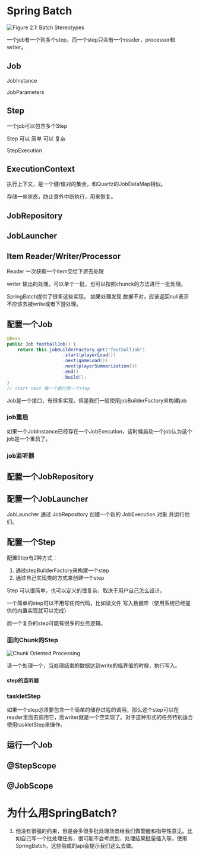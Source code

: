 # Spring Batch





![Figure 2.1: Batch Stereotypes](https://docs.spring.io/spring-batch/docs/4.2.x/reference/html/images/spring-batch-reference-model.png)

一个job有一个到多个step，而一个step只会有一个reader，processor和writer。





## Job

JobInstance

JobParameters

## Step

一个job可以包含多个Step

Step 可以 简单 可以 复杂

StepExecution



## ExecutionContext

执行上下文，是一个键/值对的集合，和Quartz的JobDataMap相似。

存储一些状态，防止意外中断执行，用来恢复。



## JobRepository



## JobLauncher



## Item Reader/Writer/Processor

Reader 一次获取一个item交给下游去处理

writer 输出的处理，可以单个一批，也可以按照chunck的方法进行一批处理。

SpringBatch提供了很多这些实现。 如果处理发现 数据不对，应该返回null表示不应该去被write或者下游处理。





## 配置一个Job

```java
@Bean
public Job footballJob() {
    return this.jobBuilderFactory.get("footballJob")
                     .start(playerLoad())
                     .next(gameLoad())
                     .next(playerSummarization())
                     .end()
                     .build();
}
// start next 每一个都代表一个step
```

Job是一个接口，有很多实现。但是我们一般使用jobBuilderFactory来构建job

### job重启

如果一个JobInstance已经存在一个JobExecution，这时候启动一个job认为这个job是一个重启了。

### job监听器



## 配置一个JobRepository



## 配置一个JobLauncher

JobLauncher 通过 JobRepository 创建一个新的 JobExecution 对象 并运行他们。





## 配置一个Step

配置Step有2种方式： 

1. 通过stepBuilderFactory来构建一个step
2. 通过自己实现类的方式来创建一个step

Step 可以很简单，也可以定义的很复杂，取决于用户自己怎么设计。

一个简单的step可以不用写任何代码，比如读文件 写入数据库（使用系统已经提供的内置实现就可以完成）

而一个复杂的step可能有很多的业务逻辑。

### 面向Chunk的Step

![Chunk Oriented Processing](https://docs.spring.io/spring-batch/docs/4.2.x/reference/html/images/chunk-oriented-processing.png)

读一个处理一个，当处理结束的数据达到write的临界值的时候，执行写入。

#### step的监听器



### taskletStep

如果一个step必须要包含一个简单的储存过程的调用。那么这个step可以在reader里面去调用它，而writer就是一个空实现了。对于这种形式的任务特别适合使用taskletStep来操作。

### 





## 运行一个Job





## @StepScope

## @JobScope











# 为什么用SpringBatch?

1. 他没有很强的约束，但是会多很多批处理场景给我们做警醒和指导性意见。比如自己写一个批处理任务，很可能不会考虑到，处理结果批量插入等，使用SpringBatch，这些俗成的api会提示我们这么去做。

